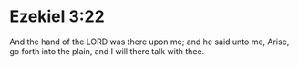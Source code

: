# Ezekiel 3:22

And the hand of the LORD was there upon me; and he said unto me, Arise, go forth into the plain, and I will there talk with thee.